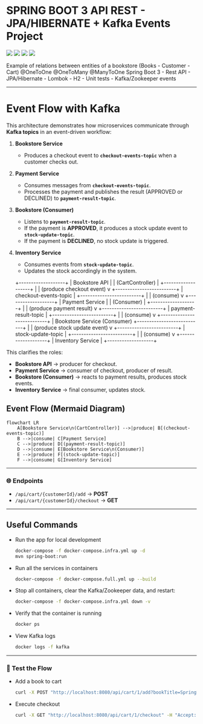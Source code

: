 # SPRING BOOT 3 API REST - JPA/HIBERNATE + Kafka Events Project

![](https://img.shields.io/badge/docker-257bd6?style=for-the-badge&logo=docker&logoColor=white)
![](https://img.shields.io/badge/Apache_Kafka-231F20?style=for-the-badge&logo=apache-kafka&logoColor=white)
![](https://img.shields.io/badge/SpringBoot-3-green)
![](https://img.shields.io/badge/Database-H2-blue.svg)



Example of relations between entities of a bookstore (Books - Customer - Cart)
@OneToOne @OneToMany @ManyToOne
Spring Boot 3 - Rest API - JPA/Hibernate - Lombok - H2 - Unit tests - Kafka/Zookeeper events

---

# Event Flow with Kafka

This architecture demonstrates how microservices communicate through **Kafka topics** in an event-driven workflow:

1. **Bookstore Service**
    - Produces a checkout event to **`checkout-events-topic`** when a customer checks out.

2. **Payment Service**
    - Consumes messages from **`checkout-events-topic`**.
    - Processes the payment and publishes the result (APPROVED or DECLINED) to **`payment-result-topic`**.

3. **Bookstore (Consumer)**
    - Listens to **`payment-result-topic`**.
    - If the payment is **APPROVED**, it produces a stock update event to **`stock-update-topic`**.
    - If the payment is **DECLINED**, no stock update is triggered.

4. **Inventory Service**
    - Consumes events from **`stock-update-topic`**.
    - Updates the stock accordingly in the system.


    +-------------------+
    |   Bookstore API   |
    | (CartController)  |
    +-------------------+
              |
              |  (produce checkout event)
              v
    +-------------------------+
    |  checkout-events-topic  |
    +-------------------------+
              |
              |  (consume)
              v
    +-------------------+
    |  Payment Service  |
    | (Consumer)        |
    +-------------------+
              |
              |  (produce payment result)
              v
    +-------------------------+
    | payment-result-topic    |
    +-------------------------+
              |
              |  (consume)
              v
    +---------------------------+
    | Bookstore Service (Consumer)
    +---------------------------+
              |
              |  (produce stock update event)
              v
    +-------------------------+
    |  stock-update-topic     |
    +-------------------------+
              |
              |  (consume)
              v
    +-------------------+
    | Inventory Service |
    +-------------------+

This clarifies the roles:
- **Bookstore API** → producer for checkout.
- **Payment Service** → consumer of checkout, producer of result.
- **Bookstore (Consumer)** → reacts to payment results, produces stock events.
- **Inventory Service** → final consumer, updates stock.

## Event Flow (Mermaid Diagram)

```mermaid
flowchart LR
    A[Bookstore Service\n(CartController)] -->|produce| B[(checkout-events-topic)]
    B -->|consume| C[Payment Service]
    C -->|produce| D[(payment-result-topic)]
    D -->|consume| E[Bookstore Service\n(Consumer)]
    E -->|produce| F[(stock-update-topic)]
    F -->|consume| G[Inventory Service]
```

---

### 🌐 Endpoints
- `/api/cart/{customerId}/add` → **POST**
- `/api/cart/{customerId}/checkout` → **GET**

---

## Useful Commands

- Run the app for local development
   ```bash
   docker-compose -f docker-compose.infra.yml up -d
   mvn spring-boot:run
   ```

- Run all the services in containers
   ```bash
   docker-compose -f docker-compose.full.yml up --build
   ```

- Stop all containers, clear the Kafka/Zookeeper data, and restart:
   ```bash
   docker-compose -f docker-compose.infra.yml down -v
   ```

- Verify that the container is running
   ```bash
   docker ps
   ```

- View Kafka logs
   ```bash
   docker logs -f kafka
   ```

---

### 🧪 Test the Flow

- Add a book to cart
   ```bash
   curl -X POST "http://localhost:8080/api/cart/1/add?bookTitle=Spring%20Boot%20Basics" -H "Content-Type: application/json"
   ```
- Execute checkout
   ```bash
   curl -X GET "http://localhost:8080/api/cart/1/checkout" -H "Accept: application/json"`
   ```